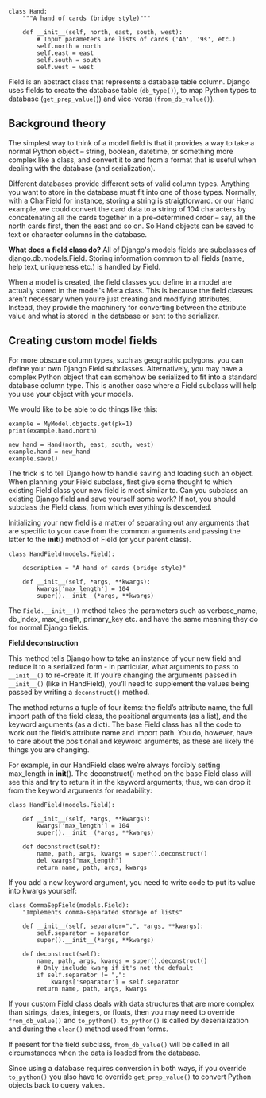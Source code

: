     class Hand:
        """A hand of cards (bridge style)"""

        def __init__(self, north, east, south, west):
            # Input parameters are lists of cards ('Ah', '9s', etc.)
            self.north = north
            self.east = east
            self.south = south
            self.west = west

Field is an abstract class that represents a database table column. Django uses fields to create the database table (`db_type()`), to map Python types to database (`get_prep_value(`)) and vice-versa (`from_db_value()`).

Background theory
-----------------
The simplest way to think of a model field is that it provides a way to take a normal Python
object – string, boolean, datetime, or something more complex like a class, and convert it to and
from a format that is useful when dealing with the database (and serialization).

Different databases provide different sets of valid column types. Anything you want to store in the database must fit into one of those types.
Normally, with a CharField for instance, storing a string is straigtforward.
or our Hand example, we could convert the card data to a string of 104 characters by concatenating
all the cards together in a pre-determined order – say, all the north cards first, then the east and so on.
So Hand objects can be saved to text or character columns in the database.

**What does a field class do?**
All of Django's models fields are subclasses of django.db.models.Field.
Storing information common to all fields (name, help text, uniqueness etc.) is handled by Field.

When a model is created, the field classes you define in a model are actually stored in the model's Meta class.
This is because the field classes aren’t necessary when you’re just creating and modifying attributes. Instead, they provide the machinery for converting between the attribute value and what is stored in the database or sent to the serializer.

Creating custom model fields
--------------------------

For more obscure column types, such as geographic polygons, you can define your own Django Field subclasses.
Alternatively, you may have a complex Python object that can somehow be serialized to fit into a standard database column type. This is another case where a Field subclass will help you use your object with your models.


We would like to be able to do things like this:

    example = MyModel.objects.get(pk=1)
    print(example.hand.north)

    new_hand = Hand(north, east, south, west)
    example.hand = new_hand
    example.save()

The trick is to tell Django how to handle saving and loading such an object.
When planning your Field subclass, first give some thought to which existing Field class your new field is most similar to. Can you subclass an existing Django field and save yourself some work? If not, you should subclass the Field class, from which everything is descended.

Initializing your new field is a matter of separating out any arguments that are specific to your case from the common arguments and passing the latter to the __init__() method of Field (or your parent class).

    class HandField(models.Field):

        description = "A hand of cards (bridge style)"

        def __init__(self, *args, **kwargs):
            kwargs['max_length'] = 104
            super().__init__(*args, **kwargs)

The `Field.__init__()` method takes the parameters such as verbose_name, db_index, max_length, primary_key etc. and have the same meaning they do for normal Django fields.

**Field deconstruction**

This method tells Django how to take an instance of your new field and reduce it to a serialized form - in particular, what arguments to pass to `__init__()` to re-create it.
If you’re changing the arguments passed in `__init__()` (like in HandField), you’ll need to supplement the values being passed by writing a `deconstruct()` method.

The method returns a tuple of four items: the field’s attribute name, the full import path of the field class, the positional arguments (as a list), and the keyword arguments (as a dict).
The base Field class has all the code to work out the field’s attribute name and import path. You do, however, have to care about the positional and keyword arguments, as these are likely the things you are changing.

For example, in our HandField class we’re always forcibly setting max_length in __init__(). The deconstruct() method on the base Field class will see this and try to return it in the keyword arguments; thus, we can drop it from the keyword arguments for readability:

    class HandField(models.Field):

        def __init__(self, *args, **kwargs):
            kwargs['max_length'] = 104
            super().__init__(*args, **kwargs)

        def deconstruct(self):
            name, path, args, kwargs = super().deconstruct()
            del kwargs["max_length"]
            return name, path, args, kwargs

If you add a new keyword argument, you need to write code to put its value into kwargs yourself:

    class CommaSepField(models.Field):
        "Implements comma-separated storage of lists"

        def __init__(self, separator=",", *args, **kwargs):
            self.separator = separator
            super().__init__(*args, **kwargs)

        def deconstruct(self):
            name, path, args, kwargs = super().deconstruct()
            # Only include kwarg if it's not the default
            if self.separator != ",":
                kwargs['separator'] = self.separator
            return name, path, args, kwargs

If your custom Field class deals with data structures that are more complex than strings, dates, integers, or floats, then you may need to override `from_db_value()` and `to_python()`.
`to_python()` is called by deserialization and during the `clean()` method used from forms.

If present for the field subclass, `from_db_value()` will be called in all circumstances when the data is loaded from the database.

Since using a database requires conversion in both ways, if you override `to_python()` you also have to override `get_prep_value()` to convert Python objects back to query values.





